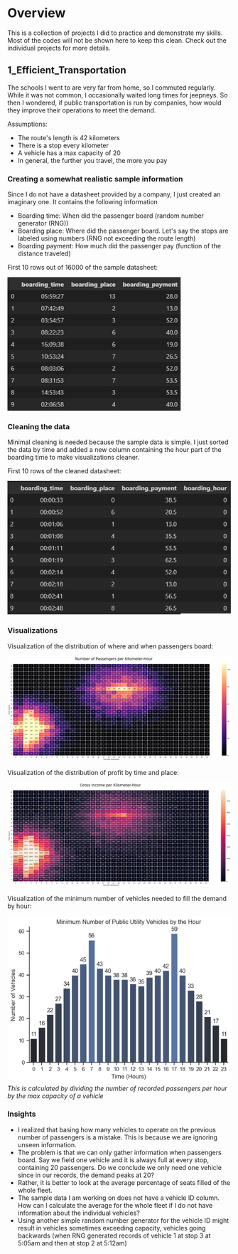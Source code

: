 # Overview
This is a collection of projects I did to practice and demonstrate my skills. Most of the codes will not be shown here to keep this clean. Check out the individual projects for more details.
## 1_Efficient_Transportation
The schools I went to are very far from home, so I commuted regularly. While it was not common, I occasionally waited long times for jeepneys. So then I wondered, if public transportation is run by companies, how would they improve their operations to meet the demand.

Assumptions:
- The route's length is 42 kilometers
- There is a stop every kilometer
- A vehicle has a max capacity of 20
- In general, the further you travel, the more you pay
### Creating a somewhat realistic sample information
Since I do not have a datasheet provided by a company, I just created an imaginary one. It contains the following information
- Boarding time: When did the passenger board (random number generator (RNG))
- Boarding place: Where did the passenger board. Let's say the stops are labeled using numbers (RNG not exceeding the route length)
- Boarding payment: How much did the passenger pay (function of the distance traveled)

First 10 rows out of 16000 of the sample datasheet:

![dataframe](images/1_df.png)
### Cleaning the data
Minimal cleaning is needed because the sample data is simple. I just sorted the data by time and added a new column containing the hour part of the boarding time to make visualizations cleaner.

First 10 rows of the cleaned datasheet:

![cleaned_dataframe](images/1_df_cleaned.png)
### Visualizations
Visualization of the distribution of where and when passengers board:

![passenger_distribution](images/1_passenger.png)

Visualization of the distribution of profit by time and place:

![income_distribution](images/1_income.png)

Visualization of the minimum number of vehicles needed to fill the demand by hour:

![minimum_number](images/1_minimum.png)
*This is calculated by dividing the number of recorded passengers per hour by the max capacity of a vehicle*

### Insights
- I realized that basing how many vehicles to operate on the previous number of passengers is a mistake. This is because we are ignoring unseen information.
- The problem is that we can only gather information when passengers board. Say we field one vehicle and it is always full at every stop, containing 20 passengers. Do we conclude we only need one vehicle since in our records, the demand peaks at 20?
- Rather, it is better to look at the average percentage of seats filled of the whole fleet. 
- The sample data I am working on does not have a vehicle ID column. How can I calculate the average for the whole fleet if I do not have information about the individual vehicles?
- Using another simple random number generator for the vehicle ID might result in vehicles sometimes exceeding capacity, vehicles going backwards (when RNG generated records of vehicle 1 at stop 3 at 5:05am and then at stop 2 at 5:12am)
